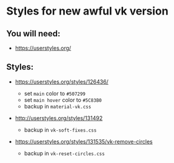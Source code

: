 # Styles for new awful vk version

## You will need:

* https://userstyles.org/

## Styles:

* https://userstyles.org/styles/126436/
    * set `main` color to `#507299`
    * set `main hover` color to `#5C83B0`
    * backup in `material-vk.css`

* http://userstyles.org/styles/131492
    * backup in `vk-soft-fixes.css`

* https://userstyles.org/styles/131535/vk-remove-circles
    * backup in `vk-reset-circles.css`